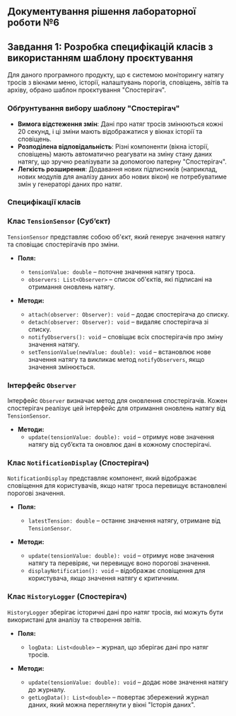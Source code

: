 ## Документування рішення лабораторної роботи №6
## Завдання 1: Розробка специфікацій класів з використанням шаблону проєктування

Для даного програмного продукту, що є системою моніторингу натягу тросів з вікнами меню, історії, налаштувань порогів, сповіщень, звітів та архіву, обрано шаблон проєктування "Спостерігач".

### Обґрунтування вибору шаблону "Спостерігач"
- **Вимога відстеження змін**: Дані про натяг тросів змінюються кожні 20 секунд, і ці зміни мають відображатися у вікнах історії та сповіщень.
- **Розподілена відповідальність**: Різні компоненти (вікна історії, сповіщень) мають автоматично реагувати на зміну стану даних натягу, що зручно реалізувати за допомогою патерну "Спостерігач".
- **Легкість розширення**: Додавання нових підписників (наприклад, нових модулів для аналізу даних або нових вікон) не потребуватиме змін у генераторі даних про натяг.

### Специфікації класів

### Клас `TensionSensor` (Суб’єкт)

`TensionSensor` представляє собою об'єкт, який генерує значення натягу та сповіщає спостерігачів про зміни.

- **Поля:**
  - `tensionValue: double` – поточне значення натягу троса.
  - `observers: List<Observer>` – список об'єктів, які підписані на отримання оновлень натягу.
  
- **Методи:**
  - `attach(observer: Observer): void` – додає спостерігача до списку.
  - `detach(observer: Observer): void` – видаляє спостерігача зі списку.
  - `notifyObservers(): void` – сповіщає всіх спостерігачів про зміну значення натягу.
  - `setTensionValue(newValue: double): void` – встановлює нове значення натягу та викликає метод `notifyObservers`, якщо значення змінюється.

### Інтерфейс `Observer`

Інтерфейс `Observer` визначає метод для оновлення спостерігачів. Кожен спостерігач реалізує цей інтерфейс для отримання оновлень натягу від `TensionSensor`.

- **Методи:**
  - `update(tensionValue: double): void` – отримує нове значення натягу від суб’єкта та оновлює дані в кожному спостерігачі.

### Клас `NotificationDisplay` (Спостерігач)

`NotificationDisplay` представляє компонент, який відображає сповіщення для користувачів, якщо натяг троса перевищує встановлені порогові значення.

- **Поля:**
  - `latestTension: double` – останнє значення натягу, отримане від `TensionSensor`.
  
- **Методи:**
  - `update(tensionValue: double): void` – отримує нове значення натягу та перевіряє, чи перевищує воно порогові значення.
  - `displayNotification(): void` – відображає сповіщення для користувача, якщо значення натягу є критичним.

### Клас `HistoryLogger` (Спостерігач)

`HistoryLogger` зберігає історичні дані про натяг тросів, які можуть бути використані для аналізу та створення звітів.

- **Поля:**
  - `logData: List<double>` – журнал, що зберігає дані про натяг тросів.
  
- **Методи:**
  - `update(tensionValue: double): void` – додає нове значення натягу до журналу.
  - `getLogData(): List<double>` – повертає збережений журнал даних, який можна переглянути у вікні "Історія даних".
